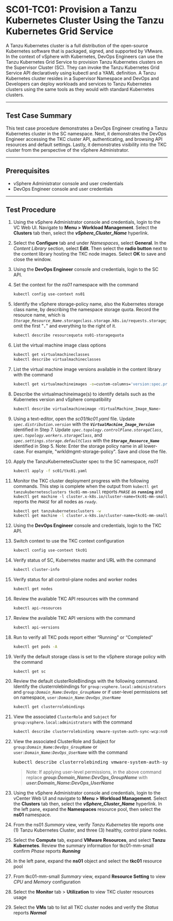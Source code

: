 # SC01-TC01: Provision a Tanzu Kubernetes Cluster Using the Tanzu Kubernetes Grid Service

A Tanzu Kubernetes cluster is a full distribution of the open-source Kubernetes software that is packaged, signed, and supported by VMware. In the context of vSphere with Kubernetes, DevOps Engineers can use the Tanzu Kubernetes Grid Service to provision Tanzu Kubernetes clusters on the Supervisor Cluster (SC). They can invoke the Tanzu Kubernetes Grid Service API declaratively using kubectl and a YAML definition. A Tanzu Kubernetes cluster resides in a Supervisor Namespace and DevOps and Developers can deploy workloads and services to Tanzu Kubernetes clusters using the same tools as they would with standard Kubernetes clusters.

---

## Test Case Summary

This test case procedure demonstrates a DevOps Engineer creating a Tanzu Kubernetes cluster in the SC namespace.  Next, it demonstrates the DevOps Engineer accessing the TKC cluster API, authenticating, and browsing API resources and default settings. Lastly, it demonstrates visibility into the TKC cluster from the perspective of the vSphere Administrator.

---

## Prerequisites

* vSphere Administrator console and user credentials
* DevOps Engineer console and user credentials

---

## Test Procedure

1. Using the vSphere Administrator console and credentials, login to the VC Web UI. Navigate to **Menu > Workload Management**. Select the **Clusters** tab then, select the ***vSphere_Cluster_Name*** hyperlink.
2. Select the **Configure** tab and under *Namespaces*, select **General**. In the *Content Library* section, select **Edit**. Then select the **radio button** next to the content library hosting the TKC node images. Select **OK** to save and close the window.
3. Using the **DevOps Engineer** console and credentials, login to the SC API. 

4. Set the context for the *ns01* namespace with the command

    ```sh
    kubectl config use-context ns01
    ```

5. Identify the vSphere storage-policy name, also the Kubernetes storage class name, by describing the namespace storage quota. Record the resource name, which is *`Storage_Resource_Name`*`.storageclass.storage.k8s.io/requests.storage`; omit the first "**`.`**" and everything to the right of it.

    ```sh
    kubectl describe resourcequota ns01-storagequota
    ```

6. List the virtual machine image class options

    ```sh
    kubectl get virtualmachineclasses
    kubectl describe virtualmachineclasses
    ```

7. List the virtual machine image versions available in the content library with the command

    ```sh
    kubectl get virtualmachineimages -o=custom-columns='version:spec.productInfo.fullVersion'
    ```

8. Describe the virtualmachineimage(s) to identify details such as the Kubernetes version and vSphere compatibility
    ```sh
    kubectl describe virtualmachineimage <VirtualMachine_Image_Name>
    ```
9. Using a text-editor, open the *sc01/tkc01.yaml* file. Update *`spec.distribution.version`* with the ***`VirtualMachine_Image_Version`*** identified in Step 7. Update *`spec.topology.controlPlane.storageClass`*, *`spec.topology.workers.storageClass`*, and *`spec.settings.storage.defaultClass`* with the ***`Storage_Resource_Name`*** identified in Step 5. 
Note: Enter the storage policy name in all lower-case. For example, "wrkldmgmt-storage-policy". 
Save and close the file.

1.  Apply the TanzuKubernetesCluster spec to the SC namespace, *ns01*

    ```sh
    kubectl apply -f sc01/tkc01.yaml
    ```

2.  Monitor the TKC cluster deployment progress with the following commands. This step is complete when the output from `kubectl get tanzukubernetesclusters tkc01-mm-small` reports *`PHASE`* as **`running`** and `kubectl get machine -l cluster.x-k8s.io/cluster-name=tkc01-mm-small` reports the *`PHASE`* for all nodes as *`ready`*.

    ```sh
    kubectl get tanzukubernetesclusters -w
    kubectl get machine -l cluster.x-k8s.io/cluster-name=tkc01-mm-small 
    ```

3.  Using the **DevOps Engineer** console and credentials, login to the TKC API. 
4.  Switch context to use the TKC context configuration

    ```sh
    kubectl config use-context tkc01
    ```

5.  Verify status of SC, Kubernetes master and URL with the command

    ```sh
    kubectl cluster-info
    ```

6.  Verify status for all control-plane nodes and worker nodes

    ```sh
    kubectl get nodes
    ```

7.  Review the available TKC API resources with the command

    ```sh
    kubectl api-resources
    ```

8.  Review the available TKC API versions with the command

    ```sh
    kubectl api-versions
    ```

9.  Run to verify all TKC pods report either “Running” or “Completed”

    ```sh
    kubectl get pods -A
    ```

10. Verify the default storage class is set to the vSphere storage policy with the command

    ```sh
    kubectl get sc
    ```

11. Review the default clusterRoleBindings with the following command. Identify the clusterrolebindings for `group:vsphere.local:administrators` and `group:`*`Domain_Name:DevOps_GroupName`* or if user-level permissions set on namespace, `user:`*`Domain_Name:DevOps_UserName`*

    ```sh
    kubectl get clusterrolebindings
    ```

12. View the associated `ClusterRole` and `Subject` for `group:vsphere.local:administrators` with the command

    ```sh
    kubectl describe clusterrolebinding vmware-system-auth-sync-wcp:ns01:group:vsphere.local:administrators
    ```

13. View the associated ClusterRole and Subject for `group:`*`Domain_Name:DevOps_GroupName`* or  `user:`*`Domain_Name:DevOps_UserName`* with the command
    <pre>kubectl describe clusterrolebinding vmware-system-auth-sync-wcp:ns01:<i><b>group:Domain_Name:DevOps_GroupName</b></i></pre> 
    >Note: If applying user-level permissions, in the above command replace <i><b>group:Domain_Name:DevOps_GroupName</b></i> with <i><b>user:Domain_Name:DevOps_UserName</b></i>

14. Using the vSphere Administrator console and credentials, login to the vCenter Web UI and navigate to **Menu > Workload Management**. Select the **Clusters** tab then, select the ***vSphere_Cluster_Name*** hyperlink. In the left pane, expand the **Namespaces** resource pool, then select the **ns01** namespace.
15. From the ns01 *Summary* view, verify *Tanzu Kubernetes* tile reports one (1) Tanzu Kubernetes Cluster, and three (3) healthy, control plane nodes.
16. Select the **Compute** tab, expand **VMware Resources**, and select **Tanzu Kubernetes**. Review the summary information for tkc01-mm-small confirm *Phase* reports ***Running***
17. In the left pane, expand the **ns01** object and select the **tkc01** resource pool
18. From tkc01-mm-small *Summary* view, expand **Resource Setting** to view *CPU* and *Memory* configuration
19. Select the **Monitor** tab > **Utilization** to view TKC cluster resources usage
20. Select the **VMs** tab to list all TKC cluster nodes and verify the *Status* reports ***Normal***

